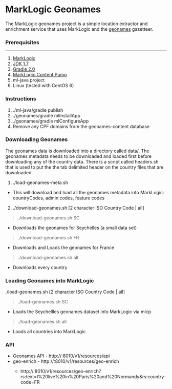 MarkLogic Geonames
==========
The MarkLogic geonames project is a simple location extractor and enrichment service that uses MarkLogic and the [geonames](www.geonames.org) gazetteer.  

### Prerequisites
--------
1. [MarkLogic](http://developer.marklogic.com/products)
2. [JDK 1.7](http://www.oracle.com/technetwork/java/javase/downloads/jdk7-downloads-1880260.html) 
3. [Gradle 2.0](http://www.gradle.org/downloads)
4. [MarkLogic Content Pump](http://developer.marklogic.com/products)
5. ml-java project
6. Linux (tested with CentOS 6)

### Instructions
1. ./ml-java/gradle publish
2. ./geonames/gradle mlInstallApp
3. ./geonames/gradle mlConfigureApp
4. Remove any CPF domains from the geonames-content database

### Downloading Geonames

The geonames data is downloaded into a directory called data/.  The geonames metadata needs to be downloaded and loaded first before downloading any of the country data.  There is a script called headers.sh that is used to put the the tab delimited header on the country files that are downloaded.  

1) ./load-geonames-meta.sh
* This will download and load all the geonames metadata into MarkLogic: countryCodes, admin codes, feature codes

2) ./download-geonames.sh [2 character ISO Country Code | all]
> ./download-geonames.sh SC  
 * Downloads the geonames for Seychelles (a small data set)

> ./download-geonames.sh FR
 * Downloads and Loads the geonames for France

> ./download-geonames.sh all
 * Downloads every country

### Loading Geonames into MarkLogic

./load-geonames.sh [2 character ISO Country Code | all]
> ./load-geonames.sh SC 
 * Loads the Seychellles geonames dataset into MarkLogic via mlcp

> ./load-geonames.sh all
 * Loads all countries into MarkLogic

### API
* Geonames API - http://<HOST>:8010/v1/resources/api
* geo-enrich - http://<host>:8010/v1/resources/geo-enrich
  * http://<host>:8010/v1/resources/geo-enrich?rs:text=I%20live%20in%20Paris%20and%20Normandy&rs:country-code=FR
